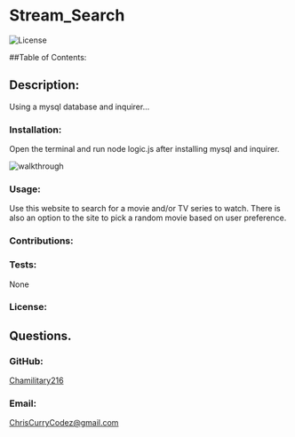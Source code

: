# Stream_Search 

  ![License](https://img.shields.io/static/v1?label=License&message=none&color=green)


  ##Table of Contents:
  
    
  ## Description:
  Using a mysql database and inquirer...

  ### Installation:
  Open the terminal and run node logic.js after installing mysql and inquirer.

  ![walkthrough]("./")

  ### Usage:
  Use this website to search for a movie and/or TV series to watch.  There is also an option to the site to pick a random movie based on user preference.

  ### Contributions:
  

  ### Tests:
  None

  ### License:

  
  ## Questions.
  ### GitHub:
  [Chamilitary216](https://github.com/RryanWilsonW/stream_search.git)

  ### Email:
  ChrisCurryCodez@gmail.com
